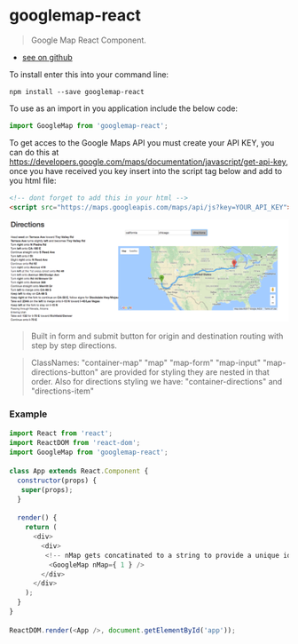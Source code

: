 # googlemap-react

>  Google Map React Component.

- [see on github](https://github.com/Albosonic/googlemap-react)

To install enter this into your command line:
```shell
npm install --save googlemap-react
```
To use as an import in you application include the below code:
```javascript
import GoogleMap from 'googlemap-react';
```
To get acces to the Google Maps API you must create your API KEY, you can do this at https://developers.google.com/maps/documentation/javascript/get-api-key, once you have received you key insert into the script tag below and add to you html file:
```html
<!-- dont forget to add this in your html -->
<script src="https://maps.googleapis.com/maps/api/js?key=YOUR_API_KEY"></script>
```

![Alt text](/assets/npm-map-screen-shot.jpg?raw=true "Screen Shot") 

>Built in form and submit button for origin and destination routing with step by step directions.

>ClassNames: "container-map" "map" "map-form" "map-input" "map-directions-button"
are provided for styling they are nested in that order. Also for directions styling we have: "container-directions" and "directions-item" 

### Example
 ```js
 import React from 'react';
 import ReactDOM from 'react-dom';
 import GoogleMap from 'googlemap-react';

 class App extends React.Component {
   constructor(props) {
    super(props); 
   }

   render() {
     return (
       <div>  
         <div>  
          <!-- nMap gets concatinated to a string to provide a unique id to the DOM every for every map instance -->
           <GoogleMap nMap={ 1 } />        
         </div>
       </div>
     );
   }
 }

 ReactDOM.render(<App />, document.getElementById('app'));
```
